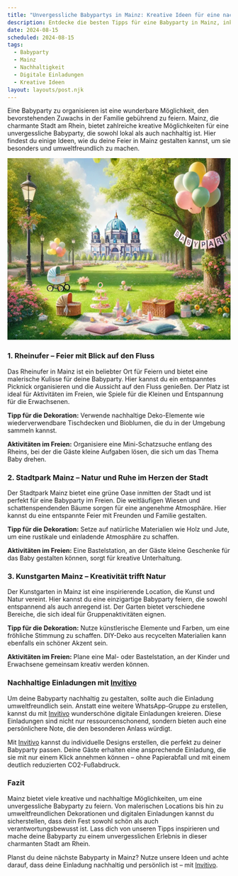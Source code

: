 ```yaml
---
title: "Unvergessliche Babypartys in Mainz: Kreative Ideen für eine nachhaltige Feier"
description: Entdecke die besten Tipps für eine Babyparty in Mainz, inklusive einzigartiger Locations, nachhaltiger Dekoration und persönlichen digitalen Einladungen.
date: 2024-08-15
scheduled: 2024-08-15
tags:
  - Babyparty
  - Mainz
  - Nachhaltigkeit
  - Digitale Einladungen
  - Kreative Ideen
layout: layouts/post.njk
---
```


Eine Babyparty zu organisieren ist eine wunderbare Möglichkeit, den bevorstehenden Zuwachs in der Familie gebührend zu feiern. Mainz, die charmante Stadt am Rhein, bietet zahlreiche kreative Möglichkeiten für eine unvergessliche Babyparty, die sowohl lokal als auch nachhaltig ist. Hier findest du einige Ideen, wie du deine Feier in Mainz gestalten kannst, um sie besonders und umweltfreundlich zu machen.

![Babyparty im Park](/img/picnic-park.webp)

### 1. **Rheinufer – Feier mit Blick auf den Fluss**

Das Rheinufer in Mainz ist ein beliebter Ort für Feiern und bietet eine malerische Kulisse für deine Babyparty. Hier kannst du ein entspanntes Picknick organisieren und die Aussicht auf den Fluss genießen. Der Platz ist ideal für Aktivitäten im Freien, wie Spiele für die Kleinen und Entspannung für die Erwachsenen.

**Tipp für die Dekoration:** Verwende nachhaltige Deko-Elemente wie wiederverwendbare Tischdecken und Bioblumen, die du in der Umgebung sammeln kannst.

**Aktivitäten im Freien:** Organisiere eine Mini-Schatzsuche entlang des Rheins, bei der die Gäste kleine Aufgaben lösen, die sich um das Thema Baby drehen.

### 2. **Stadtpark Mainz – Natur und Ruhe im Herzen der Stadt**

Der Stadtpark Mainz bietet eine grüne Oase inmitten der Stadt und ist perfekt für eine Babyparty im Freien. Die weitläufigen Wiesen und schattenspendenden Bäume sorgen für eine angenehme Atmosphäre. Hier kannst du eine entspannte Feier mit Freunden und Familie gestalten.

**Tipp für die Dekoration:** Setze auf natürliche Materialien wie Holz und Jute, um eine rustikale und einladende Atmosphäre zu schaffen.

**Aktivitäten im Freien:** Eine Bastelstation, an der Gäste kleine Geschenke für das Baby gestalten können, sorgt für kreative Unterhaltung.

### 3. **Kunstgarten Mainz – Kreativität trifft Natur**

Der Kunstgarten in Mainz ist eine inspirierende Location, die Kunst und Natur vereint. Hier kannst du eine einzigartige Babyparty feiern, die sowohl entspannend als auch anregend ist. Der Garten bietet verschiedene Bereiche, die sich ideal für Gruppenaktivitäten eignen.

**Tipp für die Dekoration:** Nutze künstlerische Elemente und Farben, um eine fröhliche Stimmung zu schaffen. DIY-Deko aus recycelten Materialien kann ebenfalls ein schöner Akzent sein.

**Aktivitäten im Freien:** Plane eine Mal- oder Bastelstation, an der Kinder und Erwachsene gemeinsam kreativ werden können.

### **Nachhaltige Einladungen mit [Invitivo](https://invitivo.com/create)**

Um deine Babyparty nachhaltig zu gestalten, sollte auch die Einladung umweltfreundlich sein. Anstatt eine weitere WhatsApp-Gruppe zu erstellen, kannst du mit [Invitivo](https://invitivo.com/) wunderschöne digitale Einladungen kreieren. Diese Einladungen sind nicht nur ressourcenschonend, sondern bieten auch eine persönlichere Note, die den besonderen Anlass würdigt.

Mit [Invitivo](https://invitivo.com/) kannst du individuelle Designs erstellen, die perfekt zu deiner Babyparty passen. Deine Gäste erhalten eine ansprechende Einladung, die sie mit nur einem Klick annehmen können – ohne Papierabfall und mit einem deutlich reduzierten CO2-Fußabdruck.

### **Fazit**

Mainz bietet viele kreative und nachhaltige Möglichkeiten, um eine unvergessliche Babyparty zu feiern. Von malerischen Locations bis hin zu umweltfreundlichen Dekorationen und digitalen Einladungen kannst du sicherstellen, dass dein Fest sowohl schön als auch verantwortungsbewusst ist. Lass dich von unseren Tipps inspirieren und mache deine Babyparty zu einem unvergesslichen Erlebnis in dieser charmanten Stadt am Rhein.

Planst du deine nächste Babyparty in Mainz? Nutze unsere Ideen und achte darauf, dass deine Einladung nachhaltig und persönlich ist – mit [Invitivo](https://invitivo.com).
